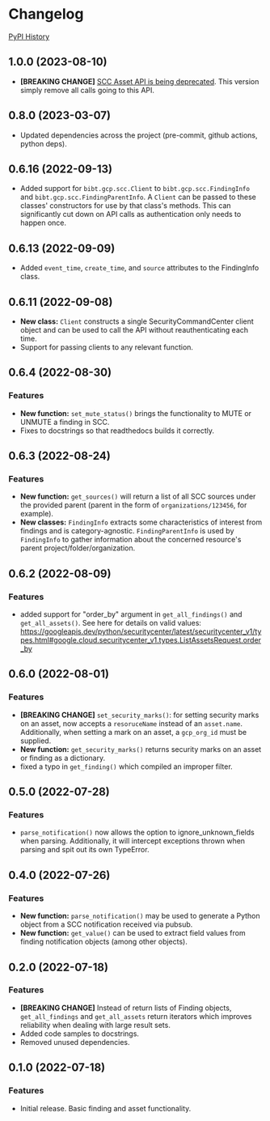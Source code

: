 # Changelog

[PyPI History](https://pypi.org/project/bibt-gcp-scc/#history)

## 1.0.0 (2023-08-10)

- **[BREAKING CHANGE]** [SCC Asset API is being deprecated](https://cloud.google.com/security-command-center/docs/release-notes#June_28_2023). This version simply remove all calls going to this API.

## 0.8.0 (2023-03-07)

- Updated dependencies across the project (pre-commit, github actions, python deps).

## 0.6.16 (2022-09-13)

- Added support for `bibt.gcp.scc.Client` to `bibt.gcp.scc.FindingInfo` and `bibt.gcp.scc.FindingParentInfo`. A `Client` can be passed to these classes' constructors for use by that class's methods. This can significantly cut down on API calls as authentication only needs to happen once.

## 0.6.13 (2022-09-09)

- Added `event_time`, `create_time`, and `source` attributes to the FindingInfo class.

## 0.6.11 (2022-09-08)

- **New class:** `Client` constructs a single SecurityCommandCenter client object and can be used to call the API without reauthenticating each time.
- Support for passing clients to any relevant function.

## 0.6.4 (2022-08-30)

### Features

- **New function:** `set_mute_status()` brings the functionality to MUTE or UNMUTE a finding in SCC.
- Fixes to docstrings so that readthedocs builds it correctly.

## 0.6.3 (2022-08-24)

### Features

- **New function:** `get_sources()` will return a list of all SCC sources under the provided parent (parent in the form of `organizations/123456`, for example).
- **New classes:** `FindingInfo` extracts some characteristics of interest from findings and is category-agnostic. `FindingParentInfo` is used by `FindingInfo` to gather information about the concerned resource's parent project/folder/organization.

## 0.6.2 (2022-08-09)

### Features

- added support for "order_by" argument in `get_all_findings()` and `get_all_assets()`. See here for details on valid values: https://googleapis.dev/python/securitycenter/latest/securitycenter_v1/types.html#google.cloud.securitycenter_v1.types.ListAssetsRequest.order_by

## 0.6.0 (2022-08-01)

### Features

- **[BREAKING CHANGE]** `set_security_marks()`: for setting security marks on an asset, now accepts a `resoruceName` instead of an `asset.name`. Additionally, when setting a mark on an asset, a `gcp_org_id` must be supplied.
- **New function:** `get_security_marks()` returns security marks on an asset or finding as a dictionary.
- fixed a typo in `get_finding()` which compiled an improper filter.

## 0.5.0 (2022-07-28)

### Features

- `parse_notification()` now allows the option to ignore_unknown_fields when parsing. Additionally, it will intercept exceptions thrown when parsing and spit out its own TypeError.

## 0.4.0 (2022-07-26)

### Features

- **New function:** `parse_notification()` may be used to generate a Python object from a SCC notification received via pubsub.
- **New function:** `get_value()` can be used to extract field values from finding notification objects (among other objects).

## 0.2.0 (2022-07-18)

### Features

- **[BREAKING CHANGE]** Instead of return lists of Finding objects, `get_all_findings` and `get_all_assets` return iterators which improves reliability when dealing with large result sets.
- Added code samples to docstrings.
- Removed unused dependencies.

## 0.1.0 (2022-07-18)

### Features

- Initial release. Basic finding and asset functionality.
